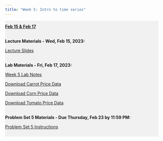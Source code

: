 ```yaml
---
title: "Week 5: Intro to time series"
---
```


<div style="background-color:rgba(0, 0, 0, 0.0470588); text-align:left; vertical-align: middle; padding:10px 0;">
<b><u>Feb 15 & Feb 17</u></b> <br> <br>

<b>Lecture Materials - Wed, Feb 15, 2023:</b> <br>


<a  href="/materials/unit_01/week_01/lecture_01_week_01.html" target="_blank">Lecture Slides</a> <br> <br>


<b>Lab Materials - Fri, Feb 17, 2023:</b> <br>

<a  href="/materials/unit_01/week_01/lab_01_week_01.html" target="_blank">Week 5 Lab Notes</a> <br> 

<a  href="/materials/unit_01/inputs/carrots_prices.csv" download>Download Carrot Price Data</a> <br>

<a  href="/materials/unit_01/inputs/corn_prices.csv" download>Download Corn Price Data</a> <br>

<a  href="/materials/unit_01/inputs/tomatoes_prices.csv" target="_blank">Download Tomato Price Data</a> <br> <br> 




<b>Problem Set 5 Materials - Due Thursday, Feb 23 by 11:59 PM:</b> <br>

<a  href="/materials/unit_01/week_01/ps5.html" target="_blank">Problem Set 5 Instructions</a> <br> 


</div>

<br> 